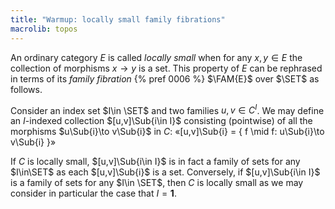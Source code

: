 ```yaml
---
title: "Warmup: locally small family fibrations"
macrolib: topos
---
```


An ordinary category $E$ is called *locally small* when for any $x,y\in E$ the
collection of morphisms $x\to y$ is a set.  This property of $E$ can be
rephrased in terms of its *family fibration* {% pref 0006 %} $\FAM{E}$ over
$\SET$ as follows.

Consider an index set $I\in \SET$ and two families $u,v\in C^I$. We may define
an $I$-indexed collection $[u,v]\Sub{i\in I}$ consisting (pointwise) of all the
morphisms $u\Sub{i}\to v\Sub{i}$ in $C$:
«[u,v]\Sub{i} = \{ f \mid f: u\Sub{i}\to v\Sub{i} \}»

If $C$ is locally small, $[u,v]\Sub{i\in I}$ is in fact a family of sets for
any $I\in\SET$ as each $[u,v]\Sub{i}$ is a set. Conversely, if $[u,v]\Sub{i\in I}$
is a family of sets for any $I\in \SET$, then $C$ is locally small as we may
consider in particular the case that $I=\mathbf{1}$.

